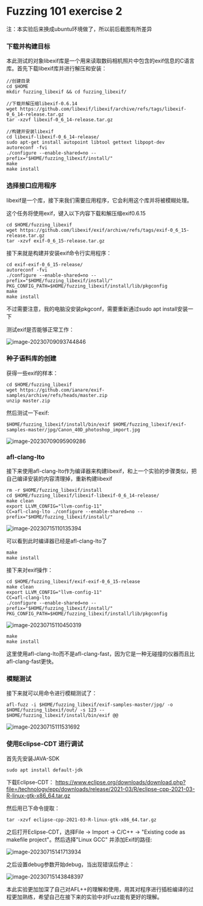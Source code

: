 # Fuzzing 101 exercise 2

注：本实验后来换成ubuntu环境做了，所以前后截图有所差异

### 下载并构建目标

本此测试的对象libexif库是一个用来读取数码相机照片中包含的exif信息的C语言库。首先下载libexif库并进行解压和安装：

```
//创建目录
cd $HOME
mkdir fuzzing_libexif && cd fuzzing_libexif/

//下载并解压缩libexif-0.6.14
wget https://github.com/libexif/libexif/archive/refs/tags/libexif-0_6_14-release.tar.gz
tar -xzvf libexif-0_6_14-release.tar.gz

//构建并安装libexif
cd libexif-libexif-0_6_14-release/
sudo apt-get install autopoint libtool gettext libpopt-dev
autoreconf -fvi
./configure --enable-shared=no --prefix="$HOME/fuzzing_libexif/install/"
make
make install
```



### 选择接口应用程序

libexif是一个库，接下来我们需要应用程序，它会利用这个库并将被模糊处理。

这个任务将使用exif，键入以下内容下载和解压缩exif0.6.15

```
cd $HOME/fuzzing_libexif
wget https://github.com/libexif/exif/archive/refs/tags/exif-0_6_15-release.tar.gz
tar -xzvf exif-0_6_15-release.tar.gz
```

接下来就是构建并安装exif命令行实用程序：

```
cd exif-exif-0_6_15-release/
autoreconf -fvi
./configure --enable-shared=no --prefix="$HOME/fuzzing_libexif/install/" PKG_CONFIG_PATH=$HOME/fuzzing_libexif/install/lib/pkgconfig
make
make install
```

不过需要注意，我的电脑没安装pkgconf，需要重新通过sudo apt install安装一下



测试exif是否能够正常工作：

![image-20230709093744846](https://github.com/wammr/smrlearning/blob/master/picture/image-20230709093744846.png)



### 种子语料库的创建

获得一些exif的样本：

```
cd $HOME/fuzzing_libexif
wget https://github.com/ianare/exif-samples/archive/refs/heads/master.zip
unzip master.zip
```

然后测试一下exif:

```
$HOME/fuzzing_libexif/install/bin/exif $HOME/fuzzing_libexif/exif-samples-master/jpg/Canon_40D_photoshop_import.jpg
```

![image-20230709095909286](https://github.com/wammr/smrlearning/blob/master/picture/image-20230709095909286.png)



### afl-clang-lto

接下来使用afl-clang-lto作为编译器来构建libexif，和上一个实验的步骤类似，把自己编译安装的内容清理掉，重新构建libexif

```
rm -r $HOME/fuzzing_libexif/install
cd $HOME/fuzzing_libexif/libexif-libexif-0_6_14-release/
make clean
export LLVM_CONFIG="llvm-config-11"
CC=afl-clang-lto ./configure --enable-shared=no -- prefix="$HOME/fuzzing_libexif/install/"
```

![image-20230715110135394](https://github.com/wammr/smrlearning/blob/master/picture/image-20230715110135394.png)

可以看到此时编译器已经是afl-clang-lto了

```
make
make install
```



接下来对exif操作：

```
cd $HOME/fuzzing_libexif/exif-exif-0_6_15-release
make clean
export LLVM_CONFIG="llvm-config-11"
CC=afl-clang-lto 
./configure --enable-shared=no --prefix="$HOME/fuzzing_libexif/install/" PKG_CONFIG_PATH=$HOME/fuzzing_libexif/install/lib/pkgconfig
```

![image-20230715110450319](https://github.com/wammr/smrlearning/blob/master/picture/image-20230715110450319.png)

```
make
make install
```

这里使用afl-clang-lto而不是afl-clang-fast，因为它是一种无碰撞的仪器而且比afl-clang-fast更快。



### 模糊测试

接下来就可以用命令进行模糊测试了：

```
afl-fuzz -i $HOME/fuzzing_libexif/exif-samples-master/jpg/ -o $HOME/fuzzing_libexif/out/ -s 123 -- $HOME/fuzzing_libexif/install/bin/exif @@
```

![image-20230715111531692](https://github.com/wammr/smrlearning/blob/master/picture/image-20230715111531692.png)



### 使用Eclipse-CDT 进行调试

首先先安装JAVA-SDK

```
sudo apt install default-jdk
```

下载Eclipse-CDT： https://www.eclipse.org/downloads/download.php?file=/technology/epp/downloads/release/2021-03/R/eclipse-cpp-2021-03-R-linux-gtk-x86_64.tar.gz

然后用已下命令提取：

```
tar -xzvf eclipse-cpp-2021-03-R-linux-gtk-x86_64.tar.gz
```

之后打开Eclipse-CDT，选择File -> Import -> C/C++ -> "Existing code as makefile project"。然后选择"Linux GCC" 并添加Exif的路径:

![image-20230715141713934](https://github.com/wammr/smrlearning/blob/master/picture/image-20230715141713934.png)

之后设置debug参数开始debug，当出现错误后停止：

![image-20230715143848397](https://github.com/wammr/smrlearning/blob/master/picture/image-20230715143848397.png)



本此实验更加加深了自己对AFL++的理解和使用，用其对程序进行插桩编译的过程更加熟练，希望自己在接下来的实验中对Fuzz能有更好的理解。